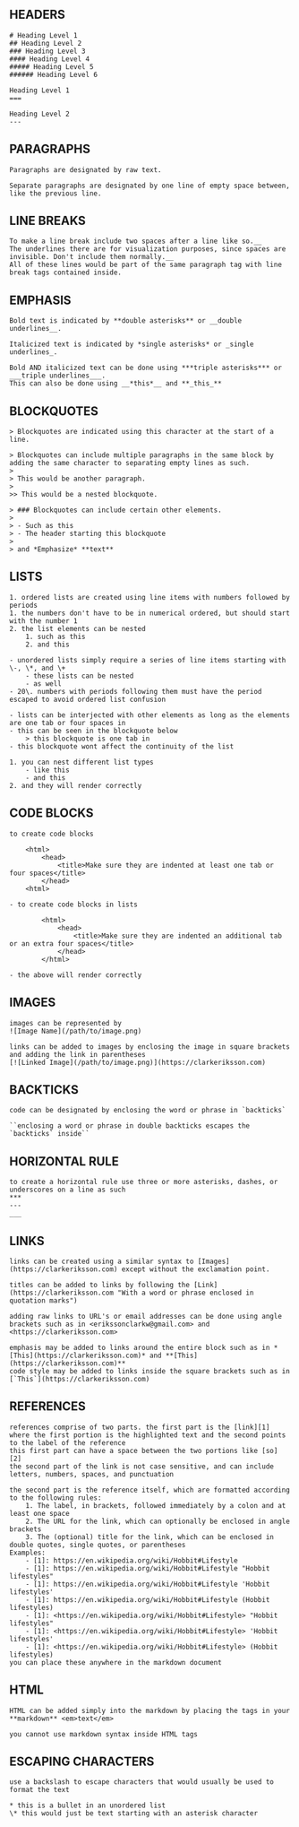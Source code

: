 HEADERS
------------------------

    # Heading Level 1
    ## Heading Level 2
    ### Heading Level 3
    #### Heading Level 4
    ##### Heading Level 5
    ###### Heading Level 6

    Heading Level 1
    ===

    Heading Level 2
    ---



PARAGRAPHS
------------------------

    Paragraphs are designated by raw text.

    Separate paragraphs are designated by one line of empty space between, like the previous line.



LINE BREAKS
------------------------

    To make a line break include two spaces after a line like so.__  
    The underlines there are for visualization purposes, since spaces are invisible. Don't include them normally.__  
    All of these lines would be part of the same paragraph tag with line break tags contained inside.



EMPHASIS
------------------------

    Bold text is indicated by **double asterisks** or __double underlines__.

    Italicized text is indicated by *single asterisks* or _single underlines_.

    Bold AND italicized text can be done using ***triple asterisks*** or ___triple underlines___.
    This can also be done using __*this*__ and **_this_**



BLOCKQUOTES
------------------------

    > Blockquotes are indicated using this character at the start of a line.

    > Blockquotes can include multiple paragraphs in the same block by adding the same character to separating empty lines as such.
    >
    > This would be another paragraph.
    >
    >> This would be a nested blockquote.

    > ### Blockquotes can include certain other elements.
    >
    > - Such as this
    > - The header starting this blockquote
    >
    > and *Emphasize* **text**



LISTS
------------------------

    1. ordered lists are created using line items with numbers followed by periods
    1. the numbers don't have to be in numerical ordered, but should start with the number 1
    2. the list elements can be nested
        1. such as this
        2. and this

    - unordered lists simply require a series of line items starting with \-, \*, and \+
        - these lists can be nested
        - as well
    - 20\. numbers with periods following them must have the period escaped to avoid ordered list confusion

    - lists can be interjected with other elements as long as the elements are one tab or four spaces in
    - this can be seen in the blockquote below
        > this blockquote is one tab in
    - this blockquote wont affect the continuity of the list

    1. you can nest different list types
        - like this
        - and this
    2. and they will render correctly



CODE BLOCKS
------------------------

    to create code blocks

        <html>
            <head>
                <title>Make sure they are indented at least one tab or four spaces</title>
            </head>
        <html>

    - to create code blocks in lists

            <html>
                <head>
                    <title>Make sure they are indented an additional tab or an extra four spaces</title>
                </head>
            </html>

    - the above will render correctly



IMAGES
------------------------

    images can be represented by
    ![Image Name](/path/to/image.png)

    links can be added to images by enclosing the image in square brackets and adding the link in parentheses
    [![Linked Image](/path/to/image.png)](https://clarkeriksson.com)



BACKTICKS
------------------------

    code can be designated by enclosing the word or phrase in `backticks`

    ``enclosing a word or phrase in double backticks escapes the `backticks` inside``



HORIZONTAL RULE
------------------------

    to create a horizontal rule use three or more asterisks, dashes, or underscores on a line as such
    ***
    ---
    ___



LINKS
------------------------

    links can be created using a similar syntax to [Images](https://clarkeriksson.com) except without the exclamation point.

    titles can be added to links by following the [Link](https://clarkeriksson.com "With a word or phrase enclosed in quotation marks")

    adding raw links to URL's or email addresses can be done using angle brackets such as in <erikssonclarkw@gmail.com> and <https://clarkeriksson.com>

    emphasis may be added to links around the entire block such as in *[This](https://clarkeriksson.com)* and **[This](https://clarkeriksson.com)**
    code style may be added to links inside the square brackets such as in [`This`](https://clarkeriksson.com)



REFERENCES
------------------------

    references comprise of two parts. the first part is the [link][1] where the first portion is the highlighted text and the second points to the label of the reference
    this first part can have a space between the two portions like [so] [2]
    the second part of the link is not case sensitive, and can include letters, numbers, spaces, and punctuation

    the second part is the reference itself, which are formatted according to the following rules:
        1. The label, in brackets, followed immediately by a colon and at least one space
        2. The URL for the link, which can optionally be enclosed in angle brackets
        3. The (optional) title for the link, which can be enclosed in double quotes, single quotes, or parentheses
    Examples:
        - [1]: https://en.wikipedia.org/wiki/Hobbit#Lifestyle
        - [1]: https://en.wikipedia.org/wiki/Hobbit#Lifestyle "Hobbit lifestyles"
        - [1]: https://en.wikipedia.org/wiki/Hobbit#Lifestyle 'Hobbit lifestyles'
        - [1]: https://en.wikipedia.org/wiki/Hobbit#Lifestyle (Hobbit lifestyles)
        - [1]: <https://en.wikipedia.org/wiki/Hobbit#Lifestyle> "Hobbit lifestyles"
        - [1]: <https://en.wikipedia.org/wiki/Hobbit#Lifestyle> 'Hobbit lifestyles'
        - [1]: <https://en.wikipedia.org/wiki/Hobbit#Lifestyle> (Hobbit lifestyles)
    you can place these anywhere in the markdown document



HTML
------------------------

    HTML can be added simply into the markdown by placing the tags in your **markdown** <em>text</em>

    you cannot use markdown syntax inside HTML tags



ESCAPING CHARACTERS
------------------------

    use a backslash to escape characters that would usually be used to format the text

    * this is a bullet in an unordered list
    \* this would just be text starting with an asterisk character
